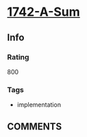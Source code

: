 # [1742-A-Sum](https://codeforces.com/problemset/problem/1742/A)

## Info

### Rating

800

### Tags

- implementation

## __COMMENTS__

> 
